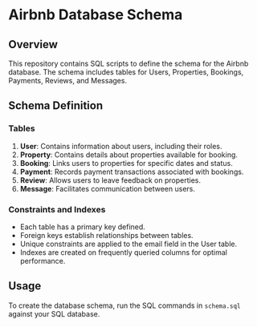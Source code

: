 # Airbnb Database Schema

## Overview
This repository contains SQL scripts to define the schema for the Airbnb database. The schema includes tables for Users, Properties, Bookings, Payments, Reviews, and Messages.

## Schema Definition

### Tables
1. **User**: Contains information about users, including their roles.
2. **Property**: Contains details about properties available for booking.
3. **Booking**: Links users to properties for specific dates and status.
4. **Payment**: Records payment transactions associated with bookings.
5. **Review**: Allows users to leave feedback on properties.
6. **Message**: Facilitates communication between users.

### Constraints and Indexes
- Each table has a primary key defined.
- Foreign keys establish relationships between tables.
- Unique constraints are applied to the email field in the User table.
- Indexes are created on frequently queried columns for optimal performance.

## Usage
To create the database schema, run the SQL commands in `schema.sql` against your SQL database.